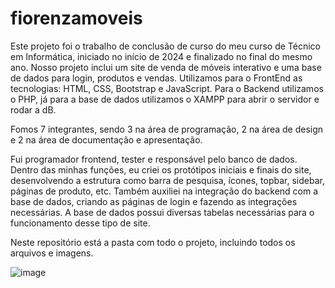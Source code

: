 # fiorenzamoveis
Este projeto foi o trabalho de conclusão de curso do meu curso de Técnico em Informática, iniciado no início de 2024 e finalizado no final do mesmo ano.
Nosso projeto inclui um site de venda de móveis interativo e uma base de dados para login, produtos e vendas.
Utilizamos para o FrontEnd as tecnologias: HTML, CSS, Bootstrap e JavaScript. Para o Backend utilizamos o PHP, já para a base de dados utilizamos o XAMPP para abrir o servidor e rodar a dB.

Fomos 7 integrantes, sendo 3 na área de programação, 2 na área de design e 2 na área de documentação e apresentação.

Fui programador frontend, tester e responsável pelo banco de dados.
Dentro das minhas funções, eu criei os protótipos iniciais e finais do site, desenvolvendo a estrutura como barra de pesquisa, ícones, topbar, sidebar, páginas de produto, etc.
Também auxiliei na integração do backend com a base de dados, criando as páginas de login e fazendo as integrações necessárias.
A base de dados possui diversas tabelas necessárias para o funcionamento desse tipo de site.

Neste repositório está a pasta com todo o projeto, incluindo todos os arquivos e imagens.

![image](https://github.com/user-attachments/assets/f3e6a46d-1e90-4bed-b46f-3168435a9b33)

